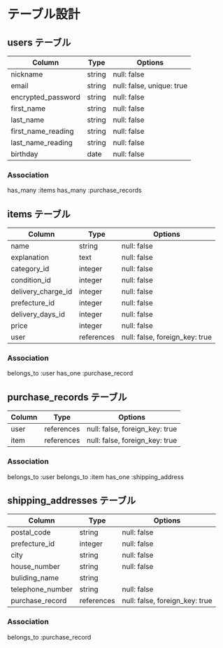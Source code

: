 # テーブル設計

## users テーブル

| Column             | Type   | Options                         | 
| ------------------ | ------ | ------------------------------- | 
| nickname           | string | null: false                     | 
| email              | string | null: false, unique: true       |
| encrypted_password | string | null: false                     | 
| first_name         | string | null: false                     | 
| last_name          | string | null: false                     | 
| first_name_reading | string | null: false                     | 
| last_name_reading  | string | null: false                     | 
| birthday           | date   | null: false                     | 

### Association
has_many :items
has_many :purchase_records

## items テーブル

| Column             | Type       | Options                        | 
| -------------------| ---------- | -------------------------------| 
| name               | string     | null: false                    | 
| explanation        | text       | null: false                    | 
| category_id        | integer    | null: false                    | 
| condition_id       | integer    | null: false                    | 
| delivery_charge_id | integer    | null: false                    | 
| prefecture_id      | integer    | null: false                    | 
| delivery_days_id   | integer    | null: false                    | 
| price              | integer    | null: false                    | 
| user               | references | null: false, foreign_key: true | 

### Association
belongs_to :user
has_one    :purchase_record

## purchase_records テーブル

| Column           | Type       | Options                        | 
| ---------------- | ---------- | ------------------------------ | 
| user             | references | null: false, foreign_key: true | 
| item             | references | null: false, foreign_key: true | 

### Association
belongs_to :user
belongs_to :item
has_one    :shipping_address

## shipping_addresses テーブル

| Column           | Type        | Options                        | 
| ---------------- | ----------- | ------------------------------ | 
| postal_code      | string      | null: false                    | 
| prefecture_id    | integer     | null: false                    | 
| city             | string      | null: false                    | 
| house_number     | string      | null: false                    | 
| buliding_name    | string      |                                | 
| telephone_number | string      | null: false                    |
| purchase_record  | references  | null: false, foreign_key: true | 

### Association
belongs_to :purchase_record
